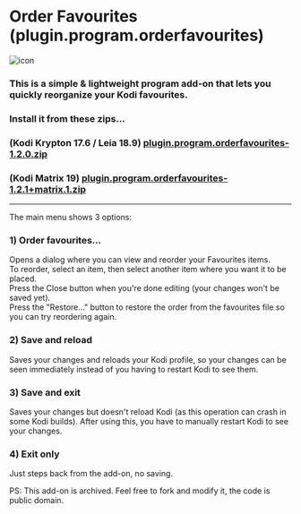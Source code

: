 # Order Favourites (plugin.program.orderfavourites)
![icon](https://github.com/doko-desuka/plugin.program.orderfavourites/raw/master/icon.png)  
### This is a simple & lightweight program add-on that lets you quickly reorganize your Kodi favourites.  
### Install it from these zips...  
### (Kodi Krypton 17.6 / Leia 18.9) [plugin.program.orderfavourites-1.2.0.zip](https://github.com/doko-desuka/doko.repository/raw/master/plugin.program.orderfavourites/plugin.program.orderfavourites-1.2.0.zip)
### (Kodi Matrix 19) [plugin.program.orderfavourites-1.2.1+matrix.1.zip](https://github.com/doko-desuka/plugin.program.orderfavourites/raw/matrix-1-experimental/plugin.program.orderfavourites-1.2.1%2Bmatrix.1.zip)


----
The main menu shows 3 options:

### 1) Order favourites...  
Opens a dialog where you can view and reorder your Favourites items.  
To reorder, select an item, then select another item where you want it to be placed.  
Press the Close button when you're done editing (your changes won't be saved yet).  
Press the "Restore..." button to restore the order from the favourites file so you can try reordering again.
   
### 2) Save and reload
Saves your changes and reloads your Kodi profile, so your changes can be seen immediately instead of you having to restart Kodi to see them.
   
### 3) Save and exit
Saves your changes but doesn't reload Kodi (as this operation can crash in some Kodi builds). After using this, you have to manually restart Kodi to see your changes.

### 4) Exit only
Just steps back from the add-on, no saving.

PS: This add-on is archived. Feel free to fork and modify it, the code is public domain.
